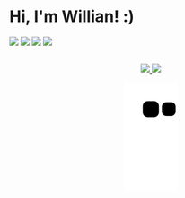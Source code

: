 # Hi, I'm Willian! :)

<div> 
<a href="https://www.linkedin.com/in/willianhcarvalho" target="_blank"><img src="https://img.shields.io/badge/-LinkedIn-%230077B5?style=for-the-badge&logo=linkedin&logoColor=white" target="_blank" rel"external"></a>
<a href="https://github.com/williancarvalho28" target="_blank"><img src="https://img.shields.io/badge/GitHub-100000?style=for-the-badge&logo=github&logoColor=white" target="_blank" rel"external"></a>
<a href="https://instagram.com/willian_carvalho28
" target="_blank"><img src="https://img.shields.io/badge/-Instagram-%23E4405F?style=for-the-badge&logo=instagram&logoColor=white" target="_blank" rel"external"></a>
<a href = "mailto:williancarvalho3372@gmail.com"><img src="https://img.shields.io/badge/-Gmail-%23333?style=for-the-badge&logo=gmail&logoColor=white" target="_blank" rel"external"></a>
</div> 

##

<div align="center">
  <a href="https://github.com/williancarvalho28">
  <img height="180em" src="https://github-readme-stats.vercel.app/api?username=williancarvalho28&show_icons=true&theme=blue&include_all_commits=true&count_private=true"/>
  <img height="180em" src="https://github-readme-stats.vercel.app/api/top-langs/?username=williancarvalho28&layout=compact&langs_count=7&theme=blue"/>


![Snake animation](https://github.com/williancarvalho28/williancarvalho28/blob/output/github-contribution-grid-snake.svg)
